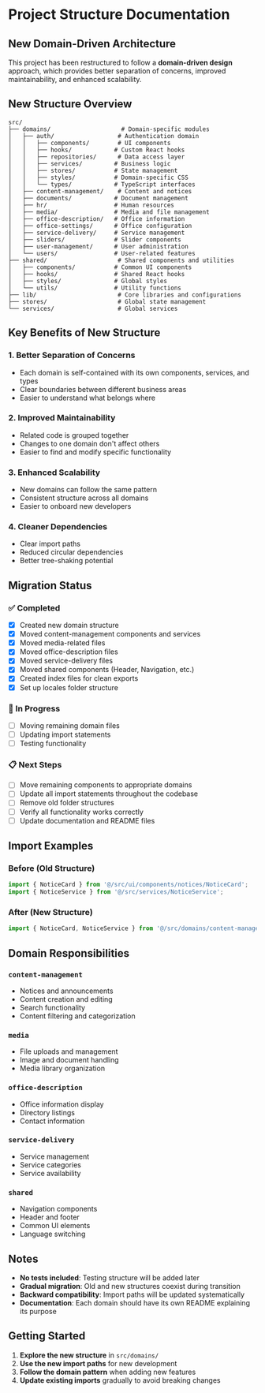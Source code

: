 # Project Structure Documentation

## New Domain-Driven Architecture

This project has been restructured to follow a **domain-driven design** approach, which provides better separation of concerns, improved maintainability, and enhanced scalability.

## New Structure Overview

```
src/
├── domains/                    # Domain-specific modules
│   ├── auth/                  # Authentication domain
│   │   ├── components/        # UI components
│   │   ├── hooks/            # Custom React hooks
│   │   ├── repositories/      # Data access layer
│   │   ├── services/         # Business logic
│   │   ├── stores/           # State management
│   │   ├── styles/           # Domain-specific CSS
│   │   └── types/            # TypeScript interfaces
│   ├── content-management/    # Content and notices
│   ├── documents/            # Document management
│   ├── hr/                   # Human resources
│   ├── media/                # Media and file management
│   ├── office-description/   # Office information
│   ├── office-settings/      # Office configuration
│   ├── service-delivery/     # Service management
│   ├── sliders/              # Slider components
│   ├── user-management/      # User administration
│   └── users/                # User-related features
├── shared/                    # Shared components and utilities
│   ├── components/           # Common UI components
│   ├── hooks/                # Shared React hooks
│   ├── styles/               # Global styles
│   └── utils/                # Utility functions
├── lib/                       # Core libraries and configurations
├── stores/                    # Global state management
└── services/                  # Global services
```

## Key Benefits of New Structure

### 1. **Better Separation of Concerns**
- Each domain is self-contained with its own components, services, and types
- Clear boundaries between different business areas
- Easier to understand what belongs where

### 2. **Improved Maintainability**
- Related code is grouped together
- Changes to one domain don't affect others
- Easier to find and modify specific functionality

### 3. **Enhanced Scalability**
- New domains can follow the same pattern
- Consistent structure across all domains
- Easier to onboard new developers

### 4. **Cleaner Dependencies**
- Clear import paths
- Reduced circular dependencies
- Better tree-shaking potential

## Migration Status

### ✅ Completed
- [x] Created new domain structure
- [x] Moved content-management components and services
- [x] Moved media-related files
- [x] Moved office-description files
- [x] Moved service-delivery files
- [x] Moved shared components (Header, Navigation, etc.)
- [x] Created index files for clean exports
- [x] Set up locales folder structure

### 🔄 In Progress
- [ ] Moving remaining domain files
- [ ] Updating import statements
- [ ] Testing functionality

### 📋 Next Steps
- [ ] Move remaining components to appropriate domains
- [ ] Update all import statements throughout the codebase
- [ ] Remove old folder structures
- [ ] Verify all functionality works correctly
- [ ] Update documentation and README files

## Import Examples

### Before (Old Structure)
```typescript
import { NoticeCard } from '@/src/ui/components/notices/NoticeCard';
import { NoticeService } from '@/src/services/NoticeService';
```

### After (New Structure)
```typescript
import { NoticeCard, NoticeService } from '@/src/domains/content-management';
```

## Domain Responsibilities

### `content-management`
- Notices and announcements
- Content creation and editing
- Search functionality
- Content filtering and categorization

### `media`
- File uploads and management
- Image and document handling
- Media library organization

### `office-description`
- Office information display
- Directory listings
- Contact information

### `service-delivery`
- Service management
- Service categories
- Service availability

### `shared`
- Navigation components
- Header and footer
- Common UI elements
- Language switching

## Notes

- **No tests included**: Testing structure will be added later
- **Gradual migration**: Old and new structures coexist during transition
- **Backward compatibility**: Import paths will be updated systematically
- **Documentation**: Each domain should have its own README explaining its purpose

## Getting Started

1. **Explore the new structure** in `src/domains/`
2. **Use the new import paths** for new development
3. **Follow the domain pattern** when adding new features
4. **Update existing imports** gradually to avoid breaking changes

